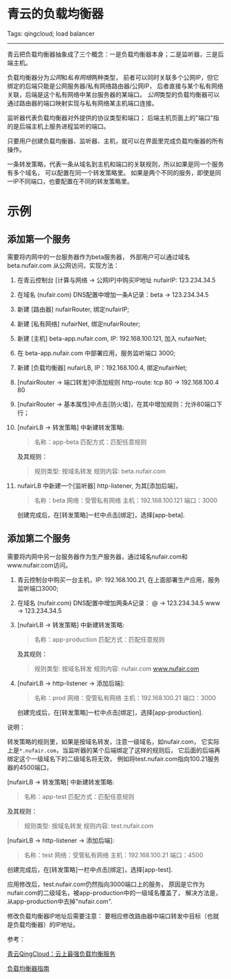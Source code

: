 # 青云的负载均衡器
Tags: qingcloud; load balancer

------

青云把负载均衡器抽象成了三个概念：一是负载均衡器本身；二是监听器，三是后端主机。

负载均衡器分为*公网*和*私有网络*两种类型，
前者可以同时关联多个公网IP，但它绑定的后端只能是公网服务器/私有网络路由器/公网IP，
后者直接与某个私有网络关联，后端是这个私有网络中某台服务器的某端口。
*公网*类型的负载均衡器可以通过路由器的端口映射实现与私有网络某主机端口连接。

监听器代表负载均衡器对外提供的协议类型和端口；
后端主机页面上的"端口"指的是后端主机上服务进程监听的端口。

只要用户创建负载均衡器、监听器、主机，就可以在界面里完成负载均衡器的所有操作。

一条转发策略，代表一条从域名到主机和端口的关联规则，所以如果是同一个服务有多个域名，
可以配置在同一个转发策略里。
如果是两个不同的服务，即使是同一IP不同端口，也要配置在不同的转发策略里。

# 示例

## 添加第一个服务

需要将内网中的一台服务器作为beta服务器，
外部用户可以通过域名 beta.nufair.com 从公网访问，实现方法：

1. 在青云控制台 [计算与网络 -> 公网IP]中购买IP地址 nufairIP: 123.234.34.5

1. 在域名 (nufair.com) DNS配置中增加一条A记录：beta -> 123.234.34.5

1. 新建 [路由器] nufairRouter, 绑定nufairIP;

1. 新建 [私有网络] nufairNet, 绑定nufairRouter;

1. 新建 [主机] beta-app.nufair.com, IP: 192.168.100.121, 加入 nufairNet;

1. 在 beta-app.nufair.com 中部署应用，服务监听端口 3000;

1. 新建 [负载均衡器] nufairLB, IP：192.168.100.4, 绑定nufairNet;

1. [nufairRouter -> 端口转发]中添加规则 http-route: tcp 80 -> 192.168.100.4 80

1. [nufairRouter -> 基本属性]中点击[防火墙]，在其中增加规则：允许80端口下行；

1. [nufairLB -> 转发策略] 中新建转发策略:
   > 名称：app-beta
   > 匹配方式：匹配任意规则

   及其规则：
   > 规则类型: 按域名转发
   > 规则内容: beta.nufair.com

1. nufairLB 中新建一个[监听器] http-listener, 为其[添加后端]，
   > 名称：beta
   > 网络：受管私有网络
   > 主机：192.168.100.121
   > 端口：3000

   创建完成后，在[转发策略]一栏中点击[绑定]，选择[app-beta].

## 添加第二个服务

需要将内网中另一台服务器作为生产服务器，通过域名nufair.com和www.nufair.com访问。

1. 青云控制台中购买一台主机，IP: 192.168.100.21, 在上面部署生产应用，服务监听端口3000;

1. 在域名 (nufair.com) DNS配置中增加两条A记录：
   @ -> 123.234.34.5
   www -> 123.234.34.5

1. [nufairLB -> 转发策略] 中新建转发策略:
   > 名称：app-production
   > 匹配方式：匹配任意规则

   及其规则：
   > 规则类型: 按域名转发
   > 规则内容: nufair.com www.nufair.com


1. [nufairLB -> http-listener -> 添加后端]:
   > 名称：prod
   > 网络：受管私有网络
   > 主机：192.168.100.21
   > 端口：3000

   创建完成后，在[转发策略]一栏中点击[绑定]，选择[app-production].

说明：

转发策略的规则里，如果是按域名转发，注意一级域名，如nufair.com，
它实际上是`*.nufair.com`，当监听器的某个后端绑定了这样的规则后，
它后面的后端再绑定这个一级域名下的二级域名将无效，
例如将test.nufair.com指向100.21服务器的4500端口，

[nufairLB -> 转发策略] 中新建转发策略:
  > 名称：app-test
  > 匹配方式：匹配任意规则

  及其规则：
  > 规则类型: 按域名转发
  > 规则内容: test.nufair.com

[nufairLB -> http-listener -> 添加后端]:
  > 名称：test
  > 网络：受管私有网络
  > 主机：192.168.100.21
  > 端口：4500

  创建完成后，在[转发策略]一栏中点击[绑定]，选择[app-test].

应用修改后，test.nufair.com仍然指向3000端口上的服务，
原因是它作为nufair.com的二级域名，被app-production中的一级域名覆盖了，
解决方法是，从app-production中去掉"nufair.com".

修改负载均衡器IP地址后需要注意： 
要相应修改路由器中端口转发中目标（也就是负载均衡器）的IP地址。

参考：

[青云QingCloud：云上最强负载均衡服务](http://network.51cto.com/art/201504/472491.htm)

[负载均衡器指南](https://docs.qingcloud.com/guide/loadbalancer.html)
